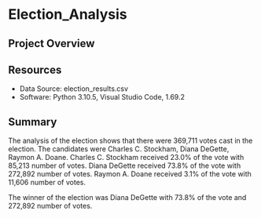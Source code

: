 # Election_Analysis

## Project Overview

## Resources
- Data Source: election_results.csv
- Software: Python 3.10.5, Visual Studio Code, 1.69.2

## Summary
The analysis of the election shows that there were 369,711 votes cast in the election. The candidates were Charles C. Stockham, Diana DeGette, Raymon A. Doane. Charles C. Stockham received 23.0% of the vote with 85,213 number of votes. Diana DeGette received 73.8% of the vote with 272,892 number of votes. Raymon A. Doane received 3.1% of the vote with 11,606 number of votes. 

The winner of the election was Diana DeGette with 73.8% of the vote and 272,892 number of votes. 
